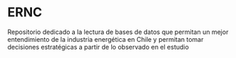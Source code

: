 # ERNC
Repositorio dedicado a la lectura de bases de datos que permitan un mejor entendimiento de la industria energética en Chile y permitan tomar decisiones estratégicas a partir de lo observado en el estudio
